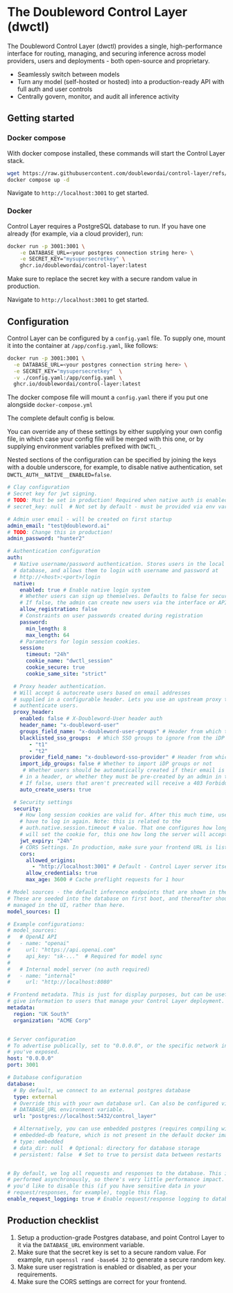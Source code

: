 # The Doubleword Control Layer (dwctl)

The Doubleword Control Layer (dwctl) provides a single, high-performance
interface for routing, managing, and securing inference across model providers,
users and deployments - both open-source and proprietary.

- Seamlessly switch between models
- Turn any model (self-hosted or hosted) into a production-ready API with full
auth and user controls
- Centrally govern, monitor, and audit all inference activity

## Getting started

### Docker compose

With docker compose installed, these commands will start the Control Layer stack.

```bash
wget https://raw.githubusercontent.com/doublewordai/control-layer/refs/heads/main/docker-compose.yml
docker compose up -d
```

Navigate to `http://localhost:3001` to get started.

### Docker

Control Layer requires a PostgreSQL database to run. If you have one already (for
example, via a cloud provider), run:

```bash
docker run -p 3001:3001 \
    -e DATABASE_URL=<your postgres connection string here> \
    -e SECRET_KEY="mysupersecretkey" \
    ghcr.io/doublewordai/control-layer:latest
```

Make sure to replace the secret key with a secure random value in production.

Navigate to `http://localhost:3001` to get started.

## Configuration

Control Layer can be configured by a `config.yaml` file. To supply one, mount
it into the container at `/app/config.yaml`, like follows:

```bash
docker run -p 3001:3001 \
  -e DATABASE_URL=<your postgres connection string here> \
  -e SECRET_KEY="mysupersecretkey"  \
  -v ./config.yaml:/app/config.yaml \
  ghcr.io/doublewordai/control-layer:latest
```

The docker compose file will mount a
`config.yaml` there if you put one alongside `docker-compose.yml`

The complete default config is below.

You can override any of these settings by
either supplying your own config file, in which case your config file will be
merged with this one, or by supplying environment variables prefixed with
`DWCTL_`.

Nested sections of the configuration can be specified by joining
the keys with a double underscore, for example, to disable native
authentication, set `DWCTL_AUTH__NATIVE__ENABLED=false`.

```yaml
# Clay configuration
# Secret key for jwt signing.
# TODO: Must be set in production! Required when native auth is enabled.
# secret_key: null  # Not set by default - must be provided via env var or config

# Admin user email - will be created on first startup
admin_email: "test@doubleword.ai"
# TODO: Change this in production!
admin_password: "hunter2"

# Authentication configuration
auth:
  # Native username/password authentication. Stores users in the local #
  # database, and allows them to login with username and password at
  # http://<host>:<port>/login
  native:
    enabled: true # Enable native login system
    # Whether users can sign up themselves. Defaults to false for security.
    # If false, the admin can create new users via the interface or API.
    allow_registration: false
    # Constraints on user passwords created during registration
    password:
      min_length: 8
      max_length: 64
    # Parameters for login session cookies.
    session:
      timeout: "24h"
      cookie_name: "dwctl_session"
      cookie_secure: true
      cookie_same_site: "strict"

  # Proxy header authentication. 
  # Will accept & autocreate users based on email addresses
  # supplied in a configurable header. Lets you use an upstream proxy to 
  # authenticate users.
  proxy_header:
    enabled: false # X-Doubleword-User header auth
    header_name: "x-doubleword-user"
    groups_field_name: "x-doubleword-user-groups" # Header from which to read out group claims
    blacklisted_sso_groups:  # Which SSO groups to ignore from the iDP
       - "t1"
       - "t2"
    provider_field_name: "x-doubleword-sso-provider" # Header from which to read the sso provider (for source column)
    import_idp_groups: false # Whether to import iDP groups or not
     # Whether users should be automatically created if their email is supplied
    # in a header, or whether they must be pre-created by an admin in the UI.
    # If false, users that aren't precreated will receive a 403 Forbidden error.
    auto_create_users: true

  # Security settings
  security:
    # How long session cookies are valid for. After this much time, users will
    # have to log in again. Note: this is related to the
    # auth.native.session.timeout # value. That one configures how long the browser
    # will set the cookie for, this one how long the server will accept it for.
    jwt_expiry: "24h"
    # CORS Settings. In production, make sure your frontend URL is listed here.
    cors:
      allowed_origins:
        - "http://localhost:3001" # Default - Control Layer server itself
      allow_credentials: true
      max_age: 3600 # Cache preflight requests for 1 hour

# Model sources - the default inference endpoints that are shown in the UI.
# These are seeded into the database on first boot, and thereafter should be 
# managed in the UI, rather than here.
model_sources: []

# Example configurations:
# model_sources:
#   # OpenAI API
#   - name: "openai"
#     url: "https://api.openai.com"
#     api_key: "sk-..."  # Required for model sync
#
#   # Internal model server (no auth required)
#   - name: "internal"
#     url: "http://localhost:8080"

# Frontend metadata. This is just for display purposes, but can be useful to
# give information to users that manage your Control Layer deployment.
metadata:
  region: "UK South"
  organization: "ACME Corp"


# Server configuration
# To advertise publically, set to "0.0.0.0", or the specific network interface
# you've exposed.
host: "0.0.0.0"
port: 3001

# Database configuration
database:
  # By default, we connect to an external postgres database
  type: external
  # Override this with your own database url. Can also be configured via the
  # DATABASE_URL environment variable.
  url: "postgres://localhost:5432/control_layer"

  # Alternatively, you can use embedded postgres (requires compiling with the
  # embedded-db feature, which is not present in the default docker image)
  # type: embedded
  # data_dir: null  # Optional: directory for database storage
  # persistent: false  # Set to true to persist data between restarts


# By default, we log all requests and responses to the database. This is
# performed asynchronously, so there's very little performance impact. # If
# you'd like to disable this (if you have sensitive data in your
# request/responses, for example), toggle this flag.
enable_request_logging: true # Enable request/response logging to database
```

## Production checklist

1. Setup a production-grade Postgres database, and point Control Layer to it via the
   `DATABASE_URL` environment variable.
2. Make sure that the secret key is set to a secure random value. For example, run
   `openssl rand -base64 32` to generate a secure random key.
3. Make sure user registration is enabled or disabled, as per your requirements.
4. Make sure the CORS settings are correct for your frontend.
